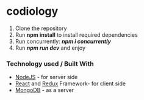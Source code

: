 # codiology
1. Clone the repository
2. Run <b>npm install</b> to install required dependencies
3. Run concurrently: <b><i>npm i concurrently</i></b>
2. Run <b><i>npm run dev</i></b> and enjoy 
<h3>Technology used / Built With</h3>
<ul><li><a href="https://nodeframework.com/">NodeJS</a> - for server side</li>
<li><a href="https://reactjs.org/">React</a> and <a href="https://reduxframework.com/">Redux</a> Framework- for client side</li>
<li><a href="https://www.mongodb.com/">MongoDB</a> - as a server</li></ul>
